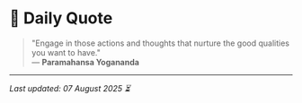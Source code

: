 # 📜 Daily Quote

> "Engage in those actions and thoughts that nurture the good qualities you want to have."  
> — **Paramahansa Yogananda**

---

_Last updated: 07 August 2025 ⏳_
